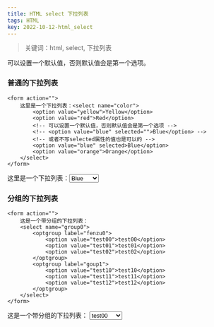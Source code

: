 ```yaml
---
title: HTML select 下拉列表
tags: HTML
key: 2022-10-12-html_select
---
```

> 关键词：html, select, 下拉列表

可以设置一个默认值，否则默认值会是第一个选项。

### 普通的下拉列表

```
<form action="">
	这里是一个下拉列表：<select name="color">
		<option value="yellow">Yellow</option>
		<option value="red">Red</option>
		<!-- 可以设置一个默认值，否则默认值会是第一个选项 -->
		<!-- <option value="blue" selected="">Blue</option> -->
		<!-- 或者不写selected属性的值也是可以的 -->
		<option value="blue" selected>Blue</option>
		<option value="orange">Orange</option>
	</select>
</form>
```

<form action="">
	这里是一个下拉列表：<select name="color">
		<option value="yellow">Yellow</option>
		<option value="red">Red</option>
		<!-- 可以设置一个默认值，否则默认值会是第一个选项 -->
		<!-- <option value="blue" selected="">Blue</option> -->
		<!-- 或者不写selected属性的值也是可以的 -->
		<option value="blue" selected>Blue</option>
		<option value="orange">Orange</option>
	</select>
</form>

### 分组的下拉列表

```
<form action="">
	这是一个带分组的下拉列表：
	<select name="group0">
		<optgroup label="fenzu0">
			<option value="test00">test00</option>
			<option value="test01">test01</option>
			<option value="test02">test02</option>
		</optgroup>
		<optgroup label="goup1">
			<option value="test10">test10</option>
			<option value="test11">test11</option>
			<option value="test12">test12</option>
		</optgroup>
	</select>
</form>
```

<form action="">
	这是一个带分组的下拉列表：
	<select name="group0">
		<optgroup label="fenzu0">
			<option value="test00">test00</option>
			<option value="test01">test01</option>
			<option value="test02">test02</option>
		</optgroup>
		<optgroup label="goup1">
			<option value="test10">test10</option>
			<option value="test11">test11</option>
			<option value="test12">test12</option>
		</optgroup>
	</select>
</form>

